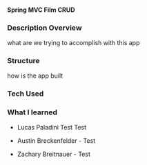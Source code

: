 #### Spring MVC Film CRUD



### Description Overview
what are we trying to accomplish with this app
### Structure
how is the app built
### Tech Used

### What I learned

- Lucas Paladini
    Test Test



- Austin Breckenfelder
          - Test

- Zachary Breitnauer
          - Test
